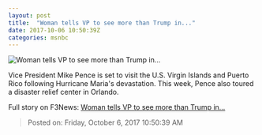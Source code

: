 ```yaml
---
layout: post
title:  "Woman tells VP to see more than Trump in..."
date: 2017-10-06 10:50:39Z
categories: msnbc
---
```


![Woman tells VP to see more than Trump in...](http://media1.s-nbcnews.com/j/MSNBC/Components/Video/201710/2017-10-06T10-51-46-166Z--1280x720.video_1067x600.jpg)

Vice President Mike Pence is set to visit the U.S. Virgin Islands and Puerto Rico following Hurricane Maria's devastation. This week, Pence also toured a disaster relief center in Orlando.


Full story on F3News: [Woman tells VP to see more than Trump in...](http://www.f3nws.com/n/f4UZBE)

> Posted on: Friday, October 6, 2017 10:50:39 AM
